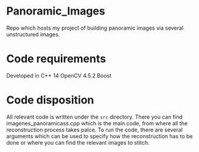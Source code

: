 # Panoramic_Images
Repo which hosts my project of building panoramic images via several unstructured images.

# Code requirements
Developed in C++ 14
OpenCV 4.5.2
Boost

# Code disposition
All relevant code is written under the `src` directory. There you can find imagenes_panoramicass.cpp which is the main code, from where all the reconstruction process takes palce.
To run the code, there are several arguments which can be used to specify how the reconstruction has to be done or where you can find the relevant images to stitch. 
